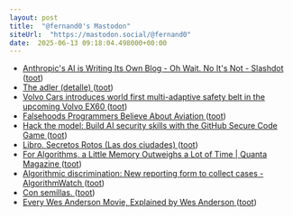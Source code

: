 ```yaml
---
layout: post
title:  "@fernand0's Mastodon"
siteUrl:  "https://mastodon.social/@fernand0"
date:  2025-06-13 09:18:04.498000+00:00
---
```

*  [Anthropic's AI is Writing Its Own Blog - Oh Wait. No It's Not - Slashdot ](https://slashdot.org/story/25/06/07/0412244/anthropics-ai-is-writing-its-own-blog---oh-wait-no-its-no) ([toot](https://mastodon.social/@fernand0/114675304659497062))
*  [The adler (detalle) ](https://www.flickr.com/photos/fernand0/54559875801) ([toot](https://mastodon.social/@fernand0/114675144854362700))
*  [Volvo Cars introduces world first multi-adaptive safety belt in the upcoming Volvo EX60   ](https://www.media.volvocars.com/global/en-gb/media/pressreleases/349551/volvo-cars-introduces-world-first-multi-adaptive-safety-belt-in-the-upcoming-volvo-ex60) ([toot](https://mastodon.social/@fernand0/114675133106439086))
*  [Falsehoods Programmers Believe About Aviation ](https://flightaware.engineering/falsehoods-programmers-believe-about-aviation) ([toot](https://mastodon.social/@fernand0/114673503431632928))
*  [Hack the model: Build AI security skills with the GitHub Secure Code Game ](https://github.blog/security/hack-the-model-build-ai-security-skills-with-the-github-secure-code-game) ([toot](https://mastodon.social/@fernand0/114671639551022990))
*  [Libro. Secretos Rotos (Las dos ciudades) ](https://fotografiasenmovimiento.wordpress.com/2025/06/12/libro-secretos-rotos-las-dos-ciudades) ([toot](https://mastodon.social/@fernand0/114671414440995781))
*  [For Algorithms, a Little Memory Outweighs a Lot of Time \| Quanta Magazine ](https://www.quantamagazine.org/for-algorithms-a-little-memory-outweighs-a-lot-of-time-20250521) ([toot](https://mastodon.social/@fernand0/114671378452765761))
*  [Algorithmic discrimination: New reporting form to collect cases - AlgorithmWatch ](https://algorithmwatch.org/en/press-release-reporting-form-collect-cases) ([toot](https://mastodon.social/@fernand0/114671149254483926))
*  [Con semillas. ](https://avecesunafoto.wordpress.com/2025/06/12/con-semillas) ([toot](https://mastodon.social/@fernand0/114671062301489061))
*  [Every Wes Anderson Movie, Explained by Wes Anderson ](https://www.openculture.com/2025/06/every-wes-anderson-movie-explained-by-wes-anderson.htm) ([toot](https://mastodon.social/@fernand0/114670769495096320))
